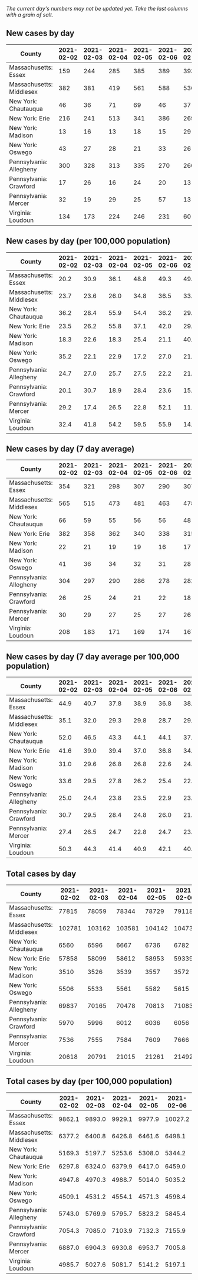 _The current day's numbers may not be updated yet. Take the last columns with a grain of salt._
## New cases by day

| County | 2021-02-02 | 2021-02-03 | 2021-02-04 | 2021-02-05 | 2021-02-06 | 2021-02-07 | 2021-02-08 |
| --- | --- | --- | --- | --- | --- | --- | --- |
| Massachusetts: Essex | 159 | 244 | 285 | 385 | 389 | 393 | 167 |
| Massachusetts: Middlesex | 382 | 381 | 419 | 561 | 588 | 536 | 260 |
| New York: Chautauqua | 46 | 36 | 71 | 69 | 46 | 37 | 27 |
| New York: Erie | 216 | 241 | 513 | 341 | 386 | 269 | 259 |
| New York: Madison | 13 | 16 | 13 | 18 | 15 | 29 | 12 |
| New York: Oswego | 43 | 27 | 28 | 21 | 33 | 26 | 9 |
| Pennsylvania: Allegheny | 300 | 328 | 313 | 335 | 270 | 260 | 190 |
| Pennsylvania: Crawford | 17 | 26 | 16 | 24 | 20 | 13 | 6 |
| Pennsylvania: Mercer | 32 | 19 | 29 | 25 | 57 | 13 | 9 |
| Virginia: Loudoun | 134 | 173 | 224 | 246 | 231 | 60 | 12 |

## New cases by day (per 100,000 population)

| County | 2021-02-02 | 2021-02-03 | 2021-02-04 | 2021-02-05 | 2021-02-06 | 2021-02-07 | 2021-02-08 |
| --- | --- | --- | --- | --- | --- | --- | --- |
| Massachusetts: Essex | 20.2 | 30.9 | 36.1 | 48.8 | 49.3 | 49.8 | 21.2 |
| Massachusetts: Middlesex | 23.7 | 23.6 | 26.0 | 34.8 | 36.5 | 33.3 | 16.1 |
| New York: Chautauqua | 36.2 | 28.4 | 55.9 | 54.4 | 36.2 | 29.2 | 21.3 |
| New York: Erie | 23.5 | 26.2 | 55.8 | 37.1 | 42.0 | 29.3 | 28.2 |
| New York: Madison | 18.3 | 22.6 | 18.3 | 25.4 | 21.1 | 40.9 | 16.9 |
| New York: Oswego | 35.2 | 22.1 | 22.9 | 17.2 | 27.0 | 21.3 | 7.4 |
| Pennsylvania: Allegheny | 24.7 | 27.0 | 25.7 | 27.5 | 22.2 | 21.4 | 15.6 |
| Pennsylvania: Crawford | 20.1 | 30.7 | 18.9 | 28.4 | 23.6 | 15.4 | 7.1 |
| Pennsylvania: Mercer | 29.2 | 17.4 | 26.5 | 22.8 | 52.1 | 11.9 | 8.2 |
| Virginia: Loudoun | 32.4 | 41.8 | 54.2 | 59.5 | 55.9 | 14.5 | 2.9 |

## New cases by day (7 day average)

| County | 2021-02-02 | 2021-02-03 | 2021-02-04 | 2021-02-05 | 2021-02-06 | 2021-02-07 | 2021-02-08 |
| --- | --- | --- | --- | --- | --- | --- | --- |
| Massachusetts: Essex | 354 | 321 | 298 | 307 | 290 | 307 | 289 |
| Massachusetts: Middlesex | 565 | 515 | 473 | 481 | 463 | 478 | 447 |
| New York: Chautauqua | 66 | 59 | 55 | 56 | 56 | 48 | 47 |
| New York: Erie | 382 | 358 | 362 | 340 | 338 | 315 | 318 |
| New York: Madison | 22 | 21 | 19 | 19 | 16 | 17 | 17 |
| New York: Oswego | 41 | 36 | 34 | 32 | 31 | 28 | 27 |
| Pennsylvania: Allegheny | 304 | 297 | 290 | 286 | 278 | 282 | 285 |
| Pennsylvania: Crawford | 26 | 25 | 24 | 21 | 22 | 18 | 17 |
| Pennsylvania: Mercer | 30 | 29 | 27 | 25 | 27 | 26 | 26 |
| Virginia: Loudoun | 208 | 183 | 171 | 169 | 174 | 167 | 154 |

## New cases by day (7 day average per 100,000 population)

| County | 2021-02-02 | 2021-02-03 | 2021-02-04 | 2021-02-05 | 2021-02-06 | 2021-02-07 | 2021-02-08 |
| --- | --- | --- | --- | --- | --- | --- | --- |
| Massachusetts: Essex | 44.9 | 40.7 | 37.8 | 38.9 | 36.8 | 38.9 | 36.6 |
| Massachusetts: Middlesex | 35.1 | 32.0 | 29.3 | 29.8 | 28.7 | 29.7 | 27.7 |
| New York: Chautauqua | 52.0 | 46.5 | 43.3 | 44.1 | 44.1 | 37.8 | 37.0 |
| New York: Erie | 41.6 | 39.0 | 39.4 | 37.0 | 36.8 | 34.3 | 34.6 |
| New York: Madison | 31.0 | 29.6 | 26.8 | 26.8 | 22.6 | 24.0 | 24.0 |
| New York: Oswego | 33.6 | 29.5 | 27.8 | 26.2 | 25.4 | 22.9 | 22.1 |
| Pennsylvania: Allegheny | 25.0 | 24.4 | 23.8 | 23.5 | 22.9 | 23.2 | 23.4 |
| Pennsylvania: Crawford | 30.7 | 29.5 | 28.4 | 24.8 | 26.0 | 21.3 | 20.1 |
| Pennsylvania: Mercer | 27.4 | 26.5 | 24.7 | 22.8 | 24.7 | 23.8 | 23.8 |
| Virginia: Loudoun | 50.3 | 44.3 | 41.4 | 40.9 | 42.1 | 40.4 | 37.2 |

## Total cases by day

| County | 2021-02-02 | 2021-02-03 | 2021-02-04 | 2021-02-05 | 2021-02-06 | 2021-02-07 | 2021-02-08 |
| --- | --- | --- | --- | --- | --- | --- | --- |
| Massachusetts: Essex | 77815 | 78059 | 78344 | 78729 | 79118 | 79511 | 79678 |
| Massachusetts: Middlesex | 102781 | 103162 | 103581 | 104142 | 104730 | 105266 | 105526 |
| New York: Chautauqua | 6560 | 6596 | 6667 | 6736 | 6782 | 6819 | 6846 |
| New York: Erie | 57858 | 58099 | 58612 | 58953 | 59339 | 59608 | 59867 |
| New York: Madison | 3510 | 3526 | 3539 | 3557 | 3572 | 3601 | 3613 |
| New York: Oswego | 5506 | 5533 | 5561 | 5582 | 5615 | 5641 | 5650 |
| Pennsylvania: Allegheny | 69837 | 70165 | 70478 | 70813 | 71083 | 71343 | 71533 |
| Pennsylvania: Crawford | 5970 | 5996 | 6012 | 6036 | 6056 | 6069 | 6075 |
| Pennsylvania: Mercer | 7536 | 7555 | 7584 | 7609 | 7666 | 7679 | 7688 |
| Virginia: Loudoun | 20618 | 20791 | 21015 | 21261 | 21492 | 21552 | 21564 |

## Total cases by day (per 100,000 population)

| County | 2021-02-02 | 2021-02-03 | 2021-02-04 | 2021-02-05 | 2021-02-06 | 2021-02-07 | 2021-02-08 |
| --- | --- | --- | --- | --- | --- | --- | --- |
| Massachusetts: Essex | 9862.1 | 9893.0 | 9929.1 | 9977.9 | 10027.2 | 10077.0 | 10098.2 |
| Massachusetts: Middlesex | 6377.2 | 6400.8 | 6426.8 | 6461.6 | 6498.1 | 6531.4 | 6547.5 |
| New York: Chautauqua | 5169.3 | 5197.7 | 5253.6 | 5308.0 | 5344.2 | 5373.4 | 5394.7 |
| New York: Erie | 6297.8 | 6324.0 | 6379.9 | 6417.0 | 6459.0 | 6488.3 | 6516.5 |
| New York: Madison | 4947.8 | 4970.3 | 4988.7 | 5014.0 | 5035.2 | 5076.0 | 5093.0 |
| New York: Oswego | 4509.1 | 4531.2 | 4554.1 | 4571.3 | 4598.4 | 4619.6 | 4627.0 |
| Pennsylvania: Allegheny | 5743.0 | 5769.9 | 5795.7 | 5823.2 | 5845.4 | 5866.8 | 5882.4 |
| Pennsylvania: Crawford | 7054.3 | 7085.0 | 7103.9 | 7132.3 | 7155.9 | 7171.3 | 7178.4 |
| Pennsylvania: Mercer | 6887.0 | 6904.3 | 6930.8 | 6953.7 | 7005.8 | 7017.7 | 7025.9 |
| Virginia: Loudoun | 4985.7 | 5027.6 | 5081.7 | 5141.2 | 5197.1 | 5211.6 | 5214.5 |

